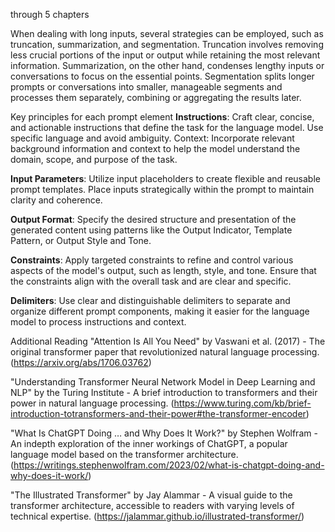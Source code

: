 through 5 chapters

When dealing with long inputs, several strategies can be employed, such as truncation, summarization, and segmentation. Truncation involves removing less crucial portions of the input or output while retaining the most relevant information. Summarization, on the other hand, condenses lengthy inputs or conversations to focus on the essential points. Segmentation splits longer prompts or conversations into smaller, manageable segments and processes them separately, combining or aggregating the results later.

Key principles for each prompt element
**Instructions**: Craft clear, concise, and actionable instructions that define the task for the language model. Use specific language and avoid ambiguity. Context: Incorporate relevant background information and context to help the model understand the domain, scope, and purpose of the task.

**Input Parameters**: Utilize input placeholders to create flexible and reusable prompt templates. Place inputs strategically within the prompt to maintain clarity and coherence.

**Output Format**: Specify the desired structure and presentation of the generated content using patterns like the Output Indicator, Template Pattern, or Output Style and Tone.

**Constraints**: Apply targeted constraints to refine and control various aspects of the model's output, such as length, style, and tone. Ensure that the constraints align with the overall task and are clear and specific.

**Delimiters**: Use clear and distinguishable delimiters to separate and organize different prompt components, making it easier for the language model to process instructions and context.


Additional Reading
"Attention Is All You Need" by Vaswani et al. (2017) - The original transformer paper that revolutionized natural language processing. (https://arxiv.org/abs/1706.03762)

"Understanding Transformer Neural Network Model in Deep Learning and NLP" by the Turing Institute - A brief introduction to transformers and their power in natural language processing. (https://www.turing.com/kb/brief-introduction-totransformers-and-their-power#the-transformer-encoder)

"What Is ChatGPT Doing … and Why Does It Work?" by Stephen Wolfram - An indepth exploration of the inner workings of ChatGPT, a popular language model based on the transformer architecture. (https://writings.stephenwolfram.com/2023/02/what-is-chatgpt-doing-and-why-does-it-work/)

"The Illustrated Transformer" by Jay Alammar - A visual guide to the transformer architecture, accessible to readers with varying levels of technical expertise. (https://jalammar.github.io/illustrated-transformer/)